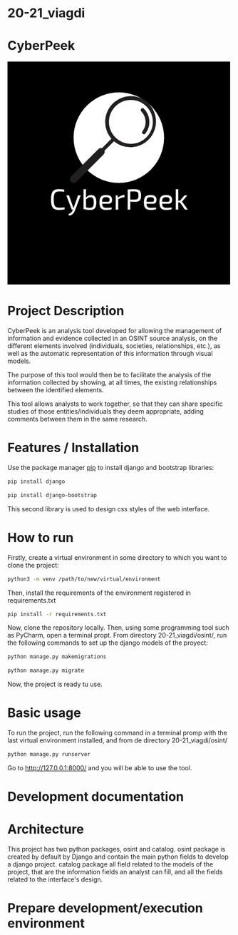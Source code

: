 # 20-21_viagdi

# CyberPeek

![Image text](https://github.com/MCYP-UniversidadReyJuanCarlos/20-21_viagdi/blob/main/osint/catalog/static/images/CyberPeek.png)


# Project Description

CyberPeek is an analysis tool developed for allowing the management of information and evidence collected in an OSINT source analysis, on the different elements involved (individuals, societies, relationships, etc.), as well as the automatic representation of this information through visual models. 

The purpose of this tool would then be to facilitate the analysis of the information collected by showing, at all times, the existing relationships between the identified elements.

This tool allows analysts to work together, so that they can share specific studies of those entities/individuals they deem appropriate, adding comments between them in the same research.

# Features / Installation

Use the package manager [pip](https://pip.pypa.io/en/stable/) to install django and bootstrap libraries:

```bash
pip install django
```

```bash
pip install django-bootstrap
```

This second library is used to design css styles of the web interface.

# How to run

Firstly, create a virtual environment in some directory to which you want to clone the project:

```bash
python3 -m venv /path/to/new/virtual/environment
```

Then, install the requirements of the environment registered in requirements.txt

```bash
pip install -r requirements.txt
```

Now, clone the repository locally. Then, using some programming tool such as PyCharm, open a terminal propt. From directory 20-21_viagdi/osint/, run the following commands to set up the django models of the proyect:

```bash
python manage.py makemigrations
```

```bash
python manage.py migrate
```

Now, the project is ready tu use.

# Basic usage

To run the project, run the following command in a terminal promp with the last virtual environment installed, and from de directory 20-21_viagdi/osint/

```bash
python manage.py runserver 
```
Go to http://127.0.0.1:8000/ and you will be able to use the tool.


# Development documentation

# Architecture

This project has two python packages, osint and catalog. osint package is created by default by Django and contain the main python fields to develop a django project. catalog package all field related to the models of the project,
that are the information fields an analyst can fill, and all the fields related to the interface's design.

# Prepare development/execution environment
